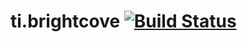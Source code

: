 ti.brightcove [![Build Status](https://magnum.travis-ci.com/appcelerator-modules/ti.brightcove.svg?token=C6poLybMz9ERuFX5KZsz&branch=stable)](https://magnum.travis-ci.com/appcelerator-modules/ti.brightcove)
============
